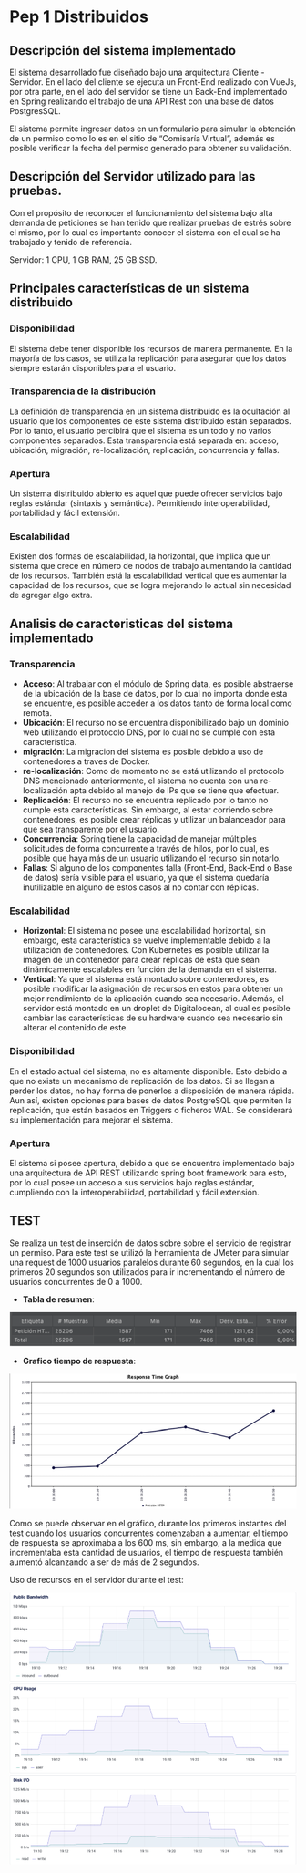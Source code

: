 # Pep 1 Distribuidos

## Descripción del sistema implementado

El sistema desarrollado fue diseñado bajo una arquitectura Cliente - Servidor. En el lado del cliente se ejecuta un Front-End realizado con VueJs, por otra parte, en el lado del servidor se tiene un Back-End implementado en Spring realizando el trabajo de una API Rest con una base de datos PostgresSQL.

El sistema permite ingresar datos en un formulario para simular la obtención de un permiso como lo es en el sitio de “Comisaría Virtual”, además es posible verificar la fecha del permiso generado para obtener su validación.

## Descripción del Servidor utilizado para las pruebas.

Con el propósito de reconocer el funcionamiento del sistema bajo alta demanda de peticiones se han tenido que realizar pruebas de estrés sobre el mismo, por lo cual es importante conocer el sistema con el cual se ha trabajado y tenido de referencia.

Servidor: 1 CPU, 1 GB RAM, 25 GB SSD.

## Principales características de un sistema distribuido

### Disponibilidad

El sistema debe tener disponible los recursos de manera permanente. En la mayoría de los casos, se utiliza la replicación para asegurar que los datos siempre estarán disponibles para el usuario.

### Transparencia de la distribución

La definición de transparencia en un sistema distribuido es la ocultación al usuario que los componentes de este sistema distribuido están separados. Por lo tanto, el usuario percibirá que el sistema es un todo y no varios componentes separados. Esta transparencia está separada en: acceso, ubicación, migración, re-localización, replicación, concurrencia y fallas.

### Apertura

Un sistema distribuido abierto es aquel que puede ofrecer servicios bajo reglas estándar (sintaxis y semántica). Permitiendo interoperabilidad, portabilidad y fácil extensión.

### Escalabilidad

Existen dos formas de escalabilidad, la horizontal, que implica que un sistema que crece en número de nodos de trabajo aumentando la cantidad de los recursos. También está la escalabilidad vertical que es aumentar la capacidad de los recursos, que se logra mejorando lo actual sin necesidad de agregar algo extra.

## Analisis de caracteristicas del sistema implementado

### Transparencia

- **Acceso**: Al trabajar con el módulo de Spring data, es posible abstraerse de la ubicación de la base de datos, por lo cual no importa donde esta se encuentre, es posible acceder a los datos tanto de forma local como remota.
- **Ubicación**: El recurso no se encuentra disponibilizado bajo un dominio web utilizando el protocolo DNS, por lo cual no se cumple con esta característica.
- **migración**: La migracion del sistema es posible debido a uso de contenedores a traves de Docker.
- **re-localización**: Como de momento no se está utilizando el protocolo DNS mencionado anteriormente, el sistema no cuenta con una re-localización apta debido al manejo de IPs que se tiene que efectuar.
- **Replicación**: El recurso no se encuentra replicado por lo tanto no cumple esta características. Sin embargo, al estar corriendo sobre contenedores, es posible crear réplicas y utilizar un balanceador para que sea transparente por el usuario.
- **Concurrencia**: Spring tiene la capacidad de manejar múltiples solicitudes de forma concurrente a través de hilos, por lo cual, es posible que haya más de un usuario utilizando el recurso sin notarlo.
- **Fallas**: Si alguno de los componentes falla (Front-End, Back-End o Base de datos) sería visible para el usuario, ya que el sistema quedaría inutilizable en alguno de estos casos al no contar con réplicas.

### Escalabilidad

- **Horizontal**: El sistema no posee una escalabilidad horizontal, sin embargo, esta característica se vuelve implementable debido a la utilización de contenedores. Con Kubernetes es posible utilizar la imagen de un contenedor para crear réplicas de esta que sean dinámicamente escalables en función de la demanda en el sistema.
- **Vertical**: Ya que el sistema está montado sobre contenedores, es posible modificar la asignación de recursos en estos para obtener un mejor rendimiento de la aplicación cuando sea necesario. Además, el servidor está montado en un droplet de Digitalocean, al cual es posible cambiar las características de su hardware cuando sea necesario sin alterar el contenido de este.

### Disponibilidad

En el estado actual del sistema, no es altamente disponible. Esto debido a que no existe un mecanismo de replicación de los datos. Si se llegan a perder los datos, no hay forma de ponerlos a disposición de manera rápida. Aun así, existen opciones para bases de datos PostgreSQL que permiten la replicación, que están basados en Triggers o ficheros WAL. Se considerará su implementación para mejorar el sistema.

### Apertura

El sistema si posee apertura, debido a que se encuentra implementado bajo una arquitectura de API REST utilizando spring boot framework para esto, por lo cual posee un acceso a sus servicios bajo reglas estándar, cumpliendo con la interoperabilidad, portabilidad y fácil extensión.

## TEST

Se realiza un test de inserción de datos sobre sobre el servicio de registrar un permiso.
Para este test se utilizó la herramienta de JMeter para simular una request de 1000 usuarios paralelos durante 60 segundos, en la cual los primeros 20 segundos son utilizados para ir incrementando el número de usuarios concurrentes de 0 a 1000.

- **Tabla de resumen**:

![alt text](tabla-resumen-test.png)

- **Grafico tiempo de respuesta**:

![alt text](grafico-tiempo-respuesta.png)


Como se puede observar en el gráfico, durante los primeros instantes del test cuando los usuarios concurrentes comenzaban a aumentar, el tiempo de respuesta se aproximaba a los 600 ms, sin embargo, a la medida que incrementaba esta cantidad de usuarios, el tiempo de respuesta también aumentó alcanzando a ser de más de 2 segundos.

Uso de recursos en el servidor durante el test:

![alt text](uso-recursos-test.png)
